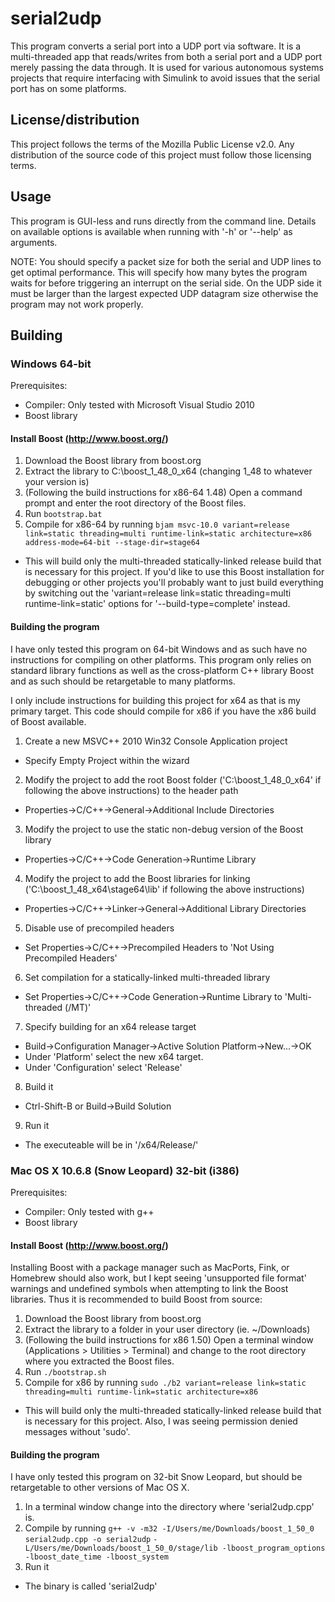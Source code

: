 # serial2udp

This program converts a serial port into a UDP port via software. It is a multi-threaded app that reads/writes from both a serial port and a UDP port merely passing the data through. It is used for various autonomous systems projects that require interfacing with Simulink to avoid issues that the serial port has on some platforms.

## License/distribution

This project follows the terms of the Mozilla Public License v2.0. Any distribution of the source code of this project must follow those licensing terms.

## Usage

This program is GUI-less and runs directly from the command line. Details on available options is available when running with '-h' or '--help' as arguments.

NOTE: You should specify a packet size for both the serial and UDP lines to get optimal performance. This will specify how many bytes the program waits for before triggering an interrupt on the serial side. On the UDP
side it must be larger than the largest expected UDP datagram size otherwise the program may not work properly.

## Building

### Windows 64-bit

Prerequisites:
 - Compiler: Only tested with Microsoft Visual Studio 2010
 - Boost library 

#### Install Boost (http://www.boost.org/)
1. Download the Boost library from boost.org
2. Extract the library to C:\boost_1_48_0_x64 (changing 1_48 to whatever your version is)
3. (Following the build instructions for x86-64 1.48) Open a command prompt and enter the root directory of the Boost files.
4. Run `bootstrap.bat`
5. Compile for x86-64 by running `bjam msvc-10.0 variant=release link=static threading=multi runtime-link=static architecture=x86 address-mode=64-bit --stage-dir=stage64`
  - This will build only the multi-threaded statically-linked release build that is necessary for this project. If you'd like to use this Boost installation for debugging or other projects you'll probably want to just build everything by switching out the 'variant=release link=static threading=multi runtime-link=static' options for '--build-type=complete' instead.

#### Building the program

I have only tested this program on 64-bit Windows and as such have no instructions for compiling on other platforms. This program only relies on standard library functions as well as the cross-platform C++ library Boost and as such should be retargetable to many platforms.

I only include instructions for building this project for x64 as that is my primary target. This code should compile for x86 if you have the x86 build of Boost available.

1. Create a new MSVC++ 2010 Win32 Console Application project
  - Specify Empty Project within the wizard
2. Modify the project to add the root Boost folder ('C:\boost_1_48_0_x64' if following the above instructions) to the header path
  - Properties->C/C++->General->Additional Include Directories
3. Modify the project to use the static non-debug version of the Boost library 
  - Properties->C/C++->Code Generation->Runtime Library
4. Modify the project to add the Boost libraries for linking ('C:\boost_1_48_x64\stage64\lib\' if following the above instructions)
  - Properties->C/C++->Linker->General->Additional Library Directories
5. Disable use of precompiled headers
  - Set Properties->C/C++->Precompiled Headers to 'Not Using Precompiled Headers'
6. Set compilation for a statically-linked multi-threaded library
  - Set Properties->C/C++->Code Generation->Runtime Library to 'Multi-threaded (/MT)'
7. Specify building for an x64 release target
  - Build->Configuration Manager->Active Solution Platform->New...->OK
  - Under 'Platform'  select the new x64 target.
  - Under 'Configuration' select 'Release'
8. Build it
  - Ctrl-Shift-B or Build->Build Solution
9. Run it
  - The executeable will be in '/x64/Release/'


### Mac OS X 10.6.8 (Snow Leopard) 32-bit (i386)

Prerequisites:
 - Compiler: Only tested with g++
 - Boost library 

#### Install Boost (http://www.boost.org/)

Installing Boost with a package manager such as MacPorts, Fink, or Homebrew should also work, but I kept seeing 'unsupported file format' warnings and undefined symbols when attempting to link the Boost libraries. Thus it is recommended to build Boost from source:

1. Download the Boost library from boost.org
2. Extract the library to a folder in your user directory (ie. ~/Downloads)
3. (Following the build instructions for x86 1.50) Open a terminal window (Applications > Utilities > Terminal) and change to the root directory where you extracted the Boost files.
4. Run `./bootstrap.sh`
5. Compile for x86 by running `sudo ./b2 variant=release link=static threading=multi runtime-link=static architecture=x86`
  - This will build only the multi-threaded statically-linked release build that is necessary for this project. Also, I was seeing permission denied messages without 'sudo'.

#### Building the program

I have only tested this program on 32-bit Snow Leopard, but should be retargetable to other versions of Mac OS X.

1. In a terminal window change into the directory where 'serial2udp.cpp' is.
2. Compile by running `g++ -v -m32 -I/Users/me/Downloads/boost_1_50_0 serial2udp.cpp -o serial2udp`
    `-L/Users/me/Downloads/boost_1_50_0/stage/lib -lboost_program_options -lboost_date_time -lboost_system`
3. Run it
  - The binary is called 'serial2udp'

